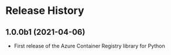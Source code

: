 # Release History

## 1.0.0b1 (2021-04-06)
* First release of the Azure Container Registry library for Python
